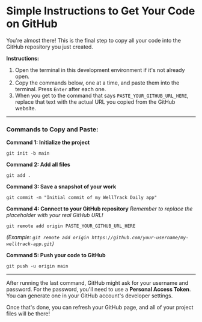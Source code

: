 
# Simple Instructions to Get Your Code on GitHub

You're almost there! This is the final step to copy all your code into the GitHub repository you just created.

**Instructions:**

1.  Open the terminal in this development environment if it's not already open.
2.  Copy the commands below, one at a time, and paste them into the terminal. Press `Enter` after each one.
3.  When you get to the command that says `PASTE_YOUR_GITHUB_URL_HERE`, replace that text with the actual URL you copied from the GitHub website.

---

### **Commands to Copy and Paste:**

**Command 1: Initialize the project**
```
git init -b main
```

**Command 2: Add all files**
```
git add .
```

**Command 3: Save a snapshot of your work**
```
git commit -m "Initial commit of my WellTrack Daily app"
```

**Command 4: Connect to your GitHub repository**
*Remember to replace the placeholder with your real GitHub URL!*
```
git remote add origin PASTE_YOUR_GITHUB_URL_HERE
```
*(Example: `git remote add origin https://github.com/your-username/my-welltrack-app.git`)*


**Command 5: Push your code to GitHub**
```
git push -u origin main
```
---

After running the last command, GitHub might ask for your username and password. For the password, you'll need to use a **Personal Access Token**. You can generate one in your GitHub account's developer settings.

Once that's done, you can refresh your GitHub page, and all of your project files will be there!
